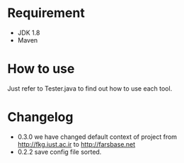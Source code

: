 # Requirement
* JDK 1.8
* Maven

# How to use
Just refer to Tester.java to find out how to use each tool.

# Changelog
* 0.3.0 we have changed default context of project from http://fkg.iust.ac.ir to http://farsbase.net 
* 0.2.2 save config file sorted.